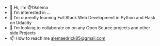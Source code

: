 - 👋 Hi, I’m @19alema
- 👀 I’m interested in ...
- 🌱 I’m currently learning Full Stack Web Development in Python and Flask on Udacity
- 💞️ I’m looking to collaborate on on any Open Source projects and other side Projects
- 📫 How to reach me <a>alemaedrick85@gmail.com</a>

<!---
19alema/19alema is a ✨ special ✨ repository because its `README.md` (this file) appears on your GitHub profile.
You can click the Preview link to take a look at your changes.
--->
